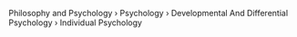 Philosophy and Psychology › Psychology › Developmental And Differential Psychology › Individual Psychology